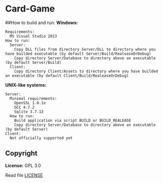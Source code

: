 Card-Game
=========
##How to build and run:
  <b>Windows:</b>
  
    Requirements:
      MS Visual Studio 2013
    How to run:
      Server:
        Copy DLL files from directory Server/DLL to directory where you have builded executable (by default Server/Build/RealeaseOrDebug)
        Copy directory Server/Database to directory above an executable (by default Server/Build)
      Client:
        Copy directory Client/Assets to directory where you have builded an executable (by default Client/Build/RealeaseOrDebug)
  <b>UNIX-like systems:</b>
  
    Server:
      Minimal requirements:
        OpenSSL 1.0.1e
        GCC 4.7.2
        Sqlite 3.7.13
      How to run:
        Build application via script BUILD or BUILD_REALEASE
        Copy directory Server/Database to directory above an executable (by default Server)
    Client:
      Not officially supported yet
      
## Copyright
<b>License:</b> GPL 3.0

Read file [LICENSE](LICENSE.md)
